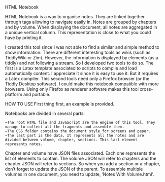 HTML Notebook

HTML Notebook is a way to organise notes. They are linked together through tags allowing to navigate easily in.
Notes are grouped by chapters and by volume. When displaying the document, all notes are aggregated in a unique vertical column. This representation is close to what you could have by printing it.

I created this tool since I was not able to find a similar and simple method to show information. There are different interesting tools as wikis (such as TiddlyWiki or Zim). However, the information is displayed by elements (as a tiddly) and not following a stream. So I developed two tools to do so.
The first is a Latex template associated to scripts to compile and load automatically content. I appreciate it since it is easy to use it. But it requires a Latex compiler.
This second tools need only a Firefox browser (or the Tiddly Desktop software). I could make this notebook compatible with more browsers. Using only Firefox as renderer software makes this tool cross-platform and portable.

HOW TO USE
First thing first, an example is provided.

Notebooks are divided in several parts:

    —The root HTML file and JavaScript are the engine of this tool. They manage to collect all the fragments and assemble them.
    —The CSS folder contains the document style for screens and paper.
    —The last part is the data. It represents all the notes and are divided between volume, chapter, sections. This last element represents notes. 

Chapter and volume have JSON files associated. Each one represents the list of elements to contain. The volume JSON will refer to chapters and the chapter JSON will refer to sections. So when you add a section or a chapter, don’t forget to update the JSON of the parent. To assemble multiple volumes in one document, you need to update, ‘Notes With Volume.html’.
